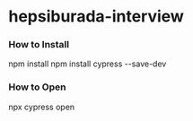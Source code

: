# hepsiburada-interview

### **How to Install**
npm install
npm install cypress --save-dev

### **How to Open**
npx cypress open